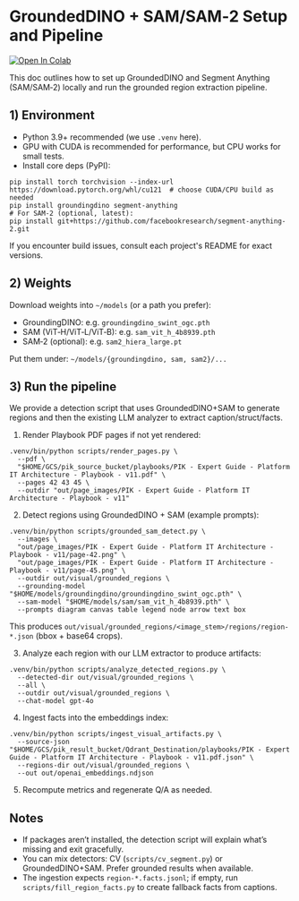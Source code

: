 # GroundedDINO + SAM/SAM‑2 Setup and Pipeline

[![Open In Colab](https://colab.research.google.com/assets/colab-badge.svg)](https://colab.research.google.com/github/aptyp78/PIKAi/blob/colab-latest/notebooks/Grounded_DINO_SAM2_Detection.ipynb)

This doc outlines how to set up GroundedDINO and Segment Anything (SAM/SAM‑2) locally and run the grounded region extraction pipeline.

## 1) Environment

- Python 3.9+ recommended (we use `.venv` here).
- GPU with CUDA is recommended for performance, but CPU works for small tests.
- Install core deps (PyPI):

```
pip install torch torchvision --index-url https://download.pytorch.org/whl/cu121  # choose CUDA/CPU build as needed
pip install groundingdino segment-anything
# For SAM‑2 (optional, latest):
pip install git+https://github.com/facebookresearch/segment-anything-2.git
```

If you encounter build issues, consult each project's README for exact versions.

## 2) Weights

Download weights into `~/models` (or a path you prefer):

- GroundingDINO: e.g. `groundingdino_swint_ogc.pth`
- SAM (ViT‑H/ViT‑L/ViT‑B): e.g. `sam_vit_h_4b8939.pth`
- SAM‑2 (optional): e.g. `sam2_hiera_large.pt`

Put them under: `~/models/{groundingdino, sam, sam2}/...`

## 3) Run the pipeline

We provide a detection script that uses GroundedDINO+SAM to generate regions and then the existing LLM analyzer to extract caption/struct/facts.

1. Render Playbook PDF pages if not yet rendered:

```
.venv/bin/python scripts/render_pages.py \
  --pdf \
  "$HOME/GCS/pik_source_bucket/playbooks/PIK - Expert Guide - Platform IT Architecture - Playbook - v11.pdf" \
  --pages 42 43 45 \
  --outdir "out/page_images/PIK - Expert Guide - Platform IT Architecture - Playbook - v11"
```

2. Detect regions using GroundedDINO + SAM (example prompts):

```
.venv/bin/python scripts/grounded_sam_detect.py \
  --images \
  "out/page_images/PIK - Expert Guide - Platform IT Architecture - Playbook - v11/page-42.png" \
  "out/page_images/PIK - Expert Guide - Platform IT Architecture - Playbook - v11/page-45.png" \
  --outdir out/visual/grounded_regions \
  --grounding-model "$HOME/models/groundingdino/groundingdino_swint_ogc.pth" \
  --sam-model "$HOME/models/sam/sam_vit_h_4b8939.pth" \
  --prompts diagram canvas table legend node arrow text box
```

This produces `out/visual/grounded_regions/<image_stem>/regions/region-*.json` (bbox + base64 crops).

3. Analyze each region with our LLM extractor to produce artifacts:

```
.venv/bin/python scripts/analyze_detected_regions.py \
  --detected-dir out/visual/grounded_regions \
  --all \
  --outdir out/visual/grounded_regions \
  --chat-model gpt-4o
```

4. Ingest facts into the embeddings index:

```
.venv/bin/python scripts/ingest_visual_artifacts.py \
  --source-json "$HOME/GCS/pik_result_bucket/Qdrant_Destination/playbooks/PIK - Expert Guide - Platform IT Architecture - Playbook - v11.pdf.json" \
  --regions-dir out/visual/grounded_regions \
  --out out/openai_embeddings.ndjson
```

5. Recompute metrics and regenerate Q/A as needed.

## Notes

- If packages aren’t installed, the detection script will explain what’s missing and exit gracefully.
- You can mix detectors: CV (`scripts/cv_segment.py`) or GroundedDINO+SAM. Prefer grounded results when available.
- The ingestion expects `region-*.facts.jsonl`; if empty, run `scripts/fill_region_facts.py` to create fallback facts from captions.
